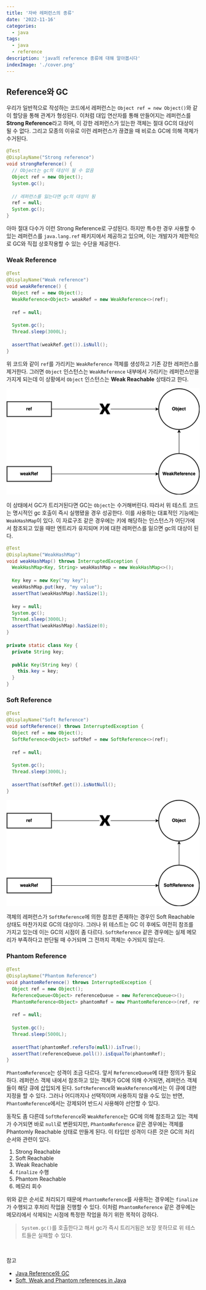 ```yaml
---
title: '자바 레퍼런스의 종류'
date: '2022-11-16'
categories:
  - java
tags:
  - java
  - reference
description: 'java의 reference 종류에 대해 알아봅시다'
indexImage: './cover.png'
---
```


## Reference와 GC

우리가 일반적으로 작성하는 코드에서 레퍼런스는 ```Object ref = new Object()```와 같이 할당을 통해 관계가 형성된다. 
이처럼 대입 연산자를 통해 만들어지는 레퍼런스를 **Strong Reference**라고 하며, 이 강한 레퍼런스가 있는한 객체는 절대 GC의 대상이 될 수 없다. 
그리고 모종의 이유로 이런 레퍼런스가 끊겼을 때 비로소 GC에 의해 객체가 수거된다. 

``` java
@Test
@DisplayName("Strong reference")
void strongReference() {
  // Object는 gc의 대상이 될 수 없음
  Object ref = new Object();
  System.gc();
  
  // 레퍼런스를 잃는다면 gc의 대상이 됨
  ref = null;
  System.gc();
}
```

아마 절대 다수가 이런 Strong Reference로 구성된다. 
하지만 특수한 경우 사용할 수 있는 레퍼런스를 ```java.lang.ref``` 패키지에서 제공하고 있으며, 이는 개발자가 제한적으로 GC와 직접 상호작용할 수 있는 수단을 제공한다.

### Weak Reference

``` java
@Test
@DisplayName("Weak reference")
void weakReference() {
  Object ref = new Object();
  WeakReference<Object> weakRef = new WeakReference<>(ref);

  ref = null;

  System.gc();
  Thread.sleep(3000L);

  assertThat(weakRef.get()).isNull();
}
```

위 코드와 같이 ```ref```를 가리키는 ```WeakReference``` 객체를 생성하고 기존 강한 레퍼런스를 제거한다. 
그러면 ```Object``` 인스턴스는 ```WeakReference``` 내부에서 가리키는 레퍼런스만을 가지게 되는데 이 상황에서 ```Object``` 인스턴스는 **Weak Reachable** 상태라고 한다. 

![weak-reference](weak-reference.png)

이 상태에서 GC가 트리거된다면 GC는 ```Object```는 수거해버린다. 
따라서 위 테스트 코드는 명시적인 gc 호출이 즉시 실행됐을 경우 성공한다. 
이를 사용하는 대표적인 기능에는 ```WeakHashMap```이 있다. 
이 자료구조 같은 경우에는 키에 해당하는 인스턴스가 어딘가에서 참조되고 있을 때만 엔트리가 유지되며 키에 대한 레퍼런스를 잃으면 gc의 대상이 된다.

``` java
@Test
@DisplayName("WeakHashMap")
void weakHashMap() throws InterruptedException {
  WeakHashMap<Key, String> weakHashMap = new WeakHashMap<>();

  Key key = new Key("my key");
  weakHashMap.put(key, "my value");
  assertThat(weakHashMap).hasSize(1);

  key = null;
  System.gc();
  Thread.sleep(3000L);
  assertThat(weakHashMap).hasSize(0);
}

private static class Key {
  private String key;

  public Key(String key) {
    this.key = key;
  }
}
```

### Soft Reference

``` java
@Test
@DisplayName("Soft Reference")
void softReference() throws InterruptedException {
  Object ref = new Object();
  SoftReference<Object> softRef = new SoftReference<>(ref);

  ref = null;

  System.gc();
  Thread.sleep(3000L);

  assertThat(softRef.get()).isNotNull();
}
```

![soft-reference](soft-reference.png)

객체의 레퍼런스가 ```SoftReference```에 의한 참조만 존재하는 경우인 Soft Reachable 상태도 마찬가지로 GC의 대상이다. 
그러나 위 테스트는 GC 이 후에도 여전히 참조를 가지고 있는데 이는 GC의 시점이 좀 다르다. 
```SoftReference``` 같은 경우에는 실제 메모리가 부족하다고 판단될 때 수거되며 그 전까지 객체는 수거되지 않는다. 

### Phantom Reference

``` java
@Test
@DisplayName("Phantom Reference")
void phantomReference() throws InterruptedException {
  Object ref = new Object();
  ReferenceQueue<Object> referenceQueue = new ReferenceQueue<>();
  PhantomReference<Object> phantomRef = new PhantomReference<>(ref, referenceQueue);

  ref = null;

  System.gc();
  Thread.sleep(5000L);

  assertThat(phantomRef.refersTo(null)).isTrue();
  assertThat(referenceQueue.poll()).isEqualTo(phantomRef);
}
```

```PhantomReference```는 성격이 조금 다르다. 
앞서 ```ReferenceQueue```에 대한 정의가 필요하다. 
레퍼런스 객체 내에서 참조하고 있는 객체가 GC에 의해 수거되면, 레퍼런스 객체들이 해당 큐에 삽입되게 된다. 
```SoftReference```와 ```WeakReference```에서는 이 큐에 대한 지정을 할 수 있다. 
그러나 어디까지나 선택적이며 사용하지 않을 수도 있는 반면, ```PhantomReference```에서는 강제되어 반드시 사용해야 선언할 수 있다. 

동작도 좀 다른데 ```SoftReference```와 ```WeakReference```는 GC에 의해 참조하고 있는 객체가 수거되면 바로 ```null```로 변환되지만, ```PhantomReference``` 같은 경우에는 객체를 Phantomly Reachable 상태로 만들게 된다. 
이 타입만 성격이 다른 것은 GC의 처리 순서와 관련이 있다.

1. Strong Reachable
2. Soft Reachable
3. Weak Reachable
4. ```finalize``` 수행
5. Phantom Reachable
6. 메모리 회수

위와 같은 순서로 처리되기 때문에 ```PhantomReference```를 사용하는 경우에는 ```finalize```가 수행되고 후처리 작업을 진행할 수 있다.
이처럼 ```PhantomReference``` 같은 경우에는 메모리에서 삭제되는 시점에 특정한 작업을 하기 위한 목적이 강하다.

> ```System.gc()```를 호출한다고 해서 gc가 즉시 트리거됨은 보장 못하므로 위 테스트들은 실패할 수 있다.

<br/>

참고
- [Java Reference와 GC](https://d2.naver.com/helloworld/329631)
- [Soft, Weak and Phantom references in Java](http://antkorwin.com/concurrency/weakreference.html)